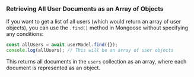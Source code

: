 ### **Retrieving All User Documents as an Array of Objects**
   If you want to get a list of all users (which would return an array of user objects), you can use the `.find()` method in Mongoose without specifying any conditions:

   ```javascript
   const allUsers = await userModel.find({});
   console.log(allUsers); // This will be an array of user objects
   ```

   This returns all documents in the `users` collection as an array, where each document is represented as an object.